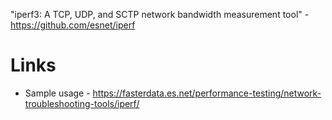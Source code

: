 "iperf3: A TCP, UDP, and SCTP network bandwidth measurement tool" - <https://github.com/esnet/iperf>

# Links

- Sample usage - <https://fasterdata.es.net/performance-testing/network-troubleshooting-tools/iperf/>
